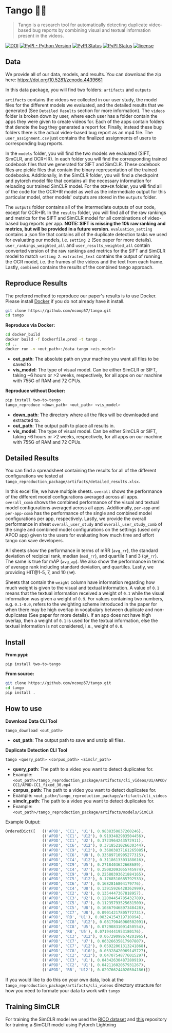 # Tango 🕺💃
> Tango is a research tool for automatically detecting duplicate video-based bug reports by combining visual and textual information present in the videos.


[![DOI](https://zenodo.org/badge/DOI/10.5281/zenodo.4453765.svg)](https://doi.org/10.5281/zenodo.4453765)
[![PyPI - Python Version](https://img.shields.io/pypi/pyversions/two-to-tango)](https://pypi.org/project/two-to-tango/)
[![PyPI Status](https://badge.fury.io/py/two-to-tango.svg)](https://badge.fury.io/py/two-to-tango)
[![PyPI Status](https://pepy.tech/badge/two-to-tango)](https://pepy.tech/project/two-to-tango)
[![license](https://img.shields.io/badge/License-Apache%202.0-blue.svg)](https://github.com/ncoop57/tango/blob/main/LICENSE)

## Data



We provide all of our data, models, and results. You can download the zip here: https://doi.org/10.5281/zenodo.4439661

In this data package, you will find two folders: `artifacts` and `outputs`

`artifacts` contains the videos we collected in our user study, the model files for the different models we evaluated, and the detailed results that we generated (See `Detailed Results` section for more information). The `videos` folder is broken down by user, where each user has a folder contain the apps they were given to create videos for. Each of the apps contain folders that denote the bug they generated a report for. Finally, instead these bug folders there is the actual video-based bug report as an mp4 file. The `user_assignment.csv` just contains the finalized assignments of users to corresponding bug reports.

In the `models` folder, you will find the two models we evaluated (SIFT, SimCLR, and OCR+IR). In each folder you will find the corresponding trained codebook files that we generated for SIFT and SimCLR. These codebook files are pickle files that contain the binary representation of the trained codebooks. Additionally, in the SimCLR folder, you will find a checkpoint and pytorch model file that contains all the necessary information for reloading our trained SimCLR model. For the `OCR+IR` folder, you will find all of the code for the OCR+IR model as well as the intermediate output for this particular model, other models' outputs are stored in the `outputs` folder.

The `outputs` folder contains all of the intermediate outputs of our code, except for OCR+IR. In the `results` folder, you will find all of the raw rankings and metrics for the SIFT and SimCLR model for all combinations of video-based bug reports per app. **NOTE: SIFT is missing the 10k raw ranking and metrics, but will be provided in a future version.** `evaluation_setting` contains a json file that contains all of the duplicate detection tasks we used for evaluating our models, i.e. `setting 2` (See paper for more details). `user_rankings_weighted_all` and `user_results_weighted_all` contain converted version of the raw rankings and metrics for the SIFT and SimCLR model to match `setting 2`. `extracted_text` contains the output of running the OCR model, i.e. the frames of the videos and the text from each frame. Lastly, `combined` contains the results of the combined tango approach.

## Reproduce Results
The prefered method to reproduce our paper's results is to use Docker. Please install [Docker](https://docs.docker.com/get-docker/) if you do not already have it install.

```bash
git clone https://github.com/ncoop57/tango.git
cd tango
```

**Reproduce via Docker:**
```bash
cd docker_build
docker build -f Dockerfile.prod -t tango .
cd ..
docker run -v <out_path>:/data tango <vis_model>
```
* **out_path**: The absolute path on your machine you want all files to be saved to
* **vis_model**: The type of visual model. Can be either SimCLR or SIFT, taking ~6 hours or >2 weeks, respectively, for all apps on our machine with 755G of RAM and 72 CPUs.

**Reproduce without Docker:**
```bash
pip install two-to-tango
tango_reproduce <down_path> <out_path> <vis_model>
```
* **down_path**: The directory where all the files will be downloaded and extracted to.
* **out_path**: The output path to place all results in.
* **vis_model**: The type of visual model. Can be either SimCLR or SIFT, taking ~6 hours or >2 weeks, respectively, for all apps on our machine with 755G of RAM and 72 CPUs.

## Detailed Results

You can find a spreadsheet containing the results for all of the different configurations we tested at `tango_reproduction_package/artifacts/detailed_results.xlsx`.

In this excel file, we have multiple sheets. `overall` shows the performance of the different model configurations averaged across all apps. `overall_comb` shows the combined performance of the visual and textual model configurations averaged across all apps. Additionally, `per-app` and `per-app-comb` has the performance of the single and combined model configurations per app, respectively. Lastly, we provide the overall performance in sheet `overall_user_study` and `overall_user_study_comb` of the single and combined model configurations on the settings (used only APOD app) given to the users for evaluating how much time and effort tango can save developers.

All sheets show the performance in terms of mRR (`avg_rr`), the standard deviation of recipical rank, median (`med_rr`), and quartile 1 and 3 (`q#_rr`). The same is true for mAP (`avg_ap`). We also show the performance in terms of average rank including standard deviation, and quartiles. Lastly, we providing HIT@1-5, 7, and 10 (`h#`).

Sheets that contain the `weight` column have information regarding how much weight is given to the visual and textual information. A value of `0.1` means that the textual information received a weight of `0.1` while the visual information was given a weight of `0.9`. For values containing two numbers, e.g. `0.1-0.0`, refers to the weighting scheme introduced in the paper for when there may be high overlap in vocabulary between duplicate and non-duplicates (See paper for more details). If an app does not have high overlap, then a weight of `0.1` is used for the textual information, else the textual information is not considered, i.e., weight of `0.0`.

## Install

**From pypi:**

`pip install two-to-tango`

**From source:**
```bash
git clone https://github.com/ncoop57/tango.git
cd tango
pip install .
```

## How to use

**Download Data CLI Tool**

`tango_download <out_path>`
* **out_path**: The output path to save and unzip all files.

**Duplicate Detection CLI Tool**

`tango <query_path> <corpus_path> <simclr_path>`
* **query_path**: The path to a video you want to detect duplicates for.
 * Example: `<out_path>/tango_reproduction_package/artifacts/cli_videos/U1/APOD/CC1/APOD-CC1_fixed_30.mp4`
* **corpus_path**: The path to a video you want to detect duplicates for.
 * Example: `<out_path>/tango_reproduction_package/artifacts/cli_videos`
* **simclr_path**: The path to a video you want to detect duplicates for.
 * Example: `<out_path>/tango_reproduction_package/artifacts/models/SimCLR`

Example Output:
```python
OrderedDict([   (('APOD', 'CC1', 'U1'), 0.9838350837260246),
                (('APOD', 'CC1', 'U12'), 0.9193482983504456),
                (('APOD', 'CC1', 'U2'), 0.3723964243572911),
                (('APOD', 'CC6', 'U12'), 0.3718521026630344),
                (('APOD', 'CC9', 'U12'), 0.36803837161265085),
                (('APOD', 'CC6', 'U8'), 0.33589710905277315),
                (('APOD', 'CC4', 'U12'), 0.3118613303188616),
                (('APOD', 'CC9', 'U5'), 0.2718403622668689),
                (('APOD', 'CC4', 'U7'), 0.25082093055745974),
                (('APOD', 'CC9', 'U9'), 0.22580393621884165),
                (('APOD', 'CC5', 'U12'), 0.1768510685792533),
                (('APOD', 'CC6', 'U7'), 0.1682816804179776),
                (('APOD', 'CC4', 'U8'), 0.13915926428362999),
                (('APOD', 'CC2', 'U2'), 0.1354447367818957),
                (('APOD', 'CC3', 'U2'), 0.12004454785432789),
                (('APOD', 'CC5', 'U7'), 0.11235793525631509),
                (('APOD', 'CC5', 'U8'), 0.10867946897348428),
                (('APOD', 'CC7', 'U8'), 0.09014217805772731),
                (('APOD', 'RB', 'U1'), 0.08324154319710894),
                (('APOD', 'CC8', 'U12'), 0.08179046960502091),
                (('APOD', 'CC8', 'U5'), 0.07290831091450554),
                (('APOD', 'RB', 'U5'), 0.07194441953180176),
                (('APOD', 'CC3', 'U12'), 0.06729098674201965),
                (('APOD', 'CC7', 'U7'), 0.06326635817907807),
                (('APOD', 'CC7', 'U12'), 0.05922061313241868),
                (('APOD', 'CC8', 'U10'), 0.05328420969145727),
                (('APOD', 'CC2', 'U12'), 0.04707548776015297),
                (('APOD', 'CC3', 'U1'), 0.04342630487280919),
                (('APOD', 'CC2', 'U1'), 0.04211602057931267),
                (('APOD', 'RB', 'U12'), 0.029766244020504186)])
```

If you would like to do this on your own data, look at the `tango_reproduction_package/artifacts/cli_videos` directory structure for how you need to formate your data to work with `tango`

## Training SimCLR
For training the SimCLR model we used the [RICO dataset](https://interactionmining.org/rico) and [this](https://github.com/dthiagarajan/simclr_pytorch) repository for training a SimCLR model using Pytorch Lightning
